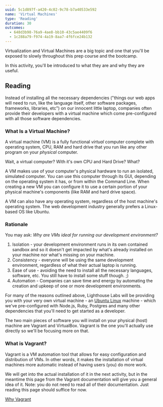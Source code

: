 ```yaml
---
uuid: 5c1d897f-a420-4c02-9c78-b7a40533e592
name: 'Virtual Machines'
type: 'Reading'
duration: 30
outcomes:
  - 648d3b98-76a9-4ae8-bb10-43c5ae4409f6
  - 1c288a79-f974-4a19-8aa7-4f6fce24b132
---
```


Virtualization and Virtual Machines are a big topic and one that you'll be exposed to slowly throughout this prep course and the bootcamp.

In this activity, you'll be introduced to what they are and why they are useful.

## Reading

Instead of installing all the necessary dependencies ("things our web apps will need to run, like the language itself, other software packages, frameworks, libraries, etc") on our innocent little laptop, companies often provide their developers with a virtual machine which come pre-configured with all those software dependencies.

### What Is a Virtual Machine?

A virtual machine (VM) is a fully functional _virtual_ computer complete with operating system, CPU, RAM and hard drive that you run like any other program on your _physical_ computer.

Wait, a virtual computer? With it's own CPU and Hard Drive? What?

A VM makes use of your computer's physical hardware to run an isolated, simulated computer. You can use this computer through its GUI, depending on the operating system it has, or from within the Command Line. When creating a new VM you can configure it to use a certain portion of your physical machine's components (like RAM and hard drive space).

A VM can also have any operating system, regardless of the host machine's operating system. The web development industry generally prefers a Linux-based OS like Ubuntu.

### Rationale

You may ask: _Why are VMs ideal for running our development environment?_

1. Isolation - your development environment runs in its own contained sandbox and so it doesn't get impacted by what's already installed on your machine nor what's missing on your machine.
2. Consistency - everyone will be using the same development environment, regardless of what their actual laptop is running.
3. Ease of use - avoiding the need to install all the necessary languages, software, etc. You still have to install some stuff though. ;)
4. Automation - Companies can save time and energy by automating the creation and upkeep of one or more development environments.

For many of the reasons outlined above, Lighthouse Labs will be providing you with your very own virtual machine - an [Ubuntu Linux](http://www.ubuntu.com/desktop/developers) machine - which we've pre-configured with Node.js, Ruby, Postgres and many other dependencies that you'll need to get started as a developer.

The two main pieces of software you will install on your physical (host) machine are Vagrant and VirtualBox. Vagrant is the one you'll actually use directly so we'll be focusing more on that.

### What is Vagrant?

Vagrant is a VM automation tool that allows for easy configuration and distribution of VMs. In other words, it makes the installation of virtual machines more automatic instead of having users (you) do more work.

We will get into the actual installation of it in the next activity, but in the meantime this page from the Vagrant documentation will give you a general idea of it. Note: you do not need to read all of their documentation. Just reading this page should suffice for now.

[Why Vagrant](https://www.vagrantup.com/intro/index.html)
